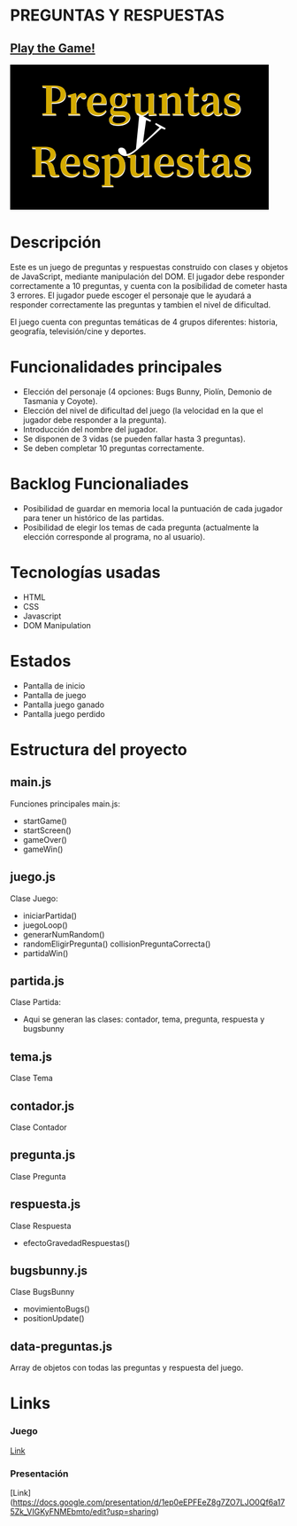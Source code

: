 # PREGUNTAS Y RESPUESTAS

## [Play the Game!](https://elliotfern.github.io/preguntas-y-respuestas/)

![Logo](https://raw.githubusercontent.com/elliotfern/preguntas-y-respuestas/main/images/preguntas-respuestas-logo.png)

# Descripción

Este es un juego de preguntas y respuestas construido con clases y objetos de JavaScript, mediante manipulación del DOM. El jugador debe responder correctamente a 10 preguntas, y cuenta con la posibilidad de cometer hasta 3 errores. El jugador puede escoger el personaje que le ayudará a responder correctamente las preguntas y tambien el nivel de dificultad.

El juego cuenta con preguntas temáticas de 4 grupos diferentes: historia, geografía, televisión/cine y deportes.

# Funcionalidades principales

- Elección del personaje (4 opciones: Bugs Bunny, Piolín, Demonio de Tasmania y Coyote).
- Elección del nivel de dificultad del juego (la velocidad en la que el jugador debe responder a la pregunta).
- Introducción del nombre del jugador.
- Se disponen de 3 vidas (se pueden fallar hasta 3 preguntas).
- Se deben completar 10 preguntas correctamente.

# Backlog Funcionaliades

- Posibilidad de guardar en memoria local la puntuación de cada jugador para tener un histórico de las partidas.
- Posibilidad de elegir los temas de cada pregunta (actualmente la elección corresponde al programa, no al usuario).

# Tecnologías usadas

- HTML
- CSS
- Javascript
- DOM Manipulation

# Estados

- Pantalla de inicio
- Pantalla de juego
- Pantalla juego ganado
- Pantalla juego perdido

# Estructura del proyecto

## main.js

Funciones principales main.js:

- startGame()
- startScreen()
- gameOver()
- gameWin()

## juego.js

Clase Juego:

- iniciarPartida()
- juegoLoop()
- generarNumRandom()
- randomEligirPregunta()
  collisionPreguntaCorrecta()
- partidaWin()

## partida.js

Clase Partida:

- Aqui se generan las clases: contador, tema, pregunta, respuesta y bugsbunny

## tema.js

Clase Tema

## contador.js

Clase Contador

## pregunta.js

Clase Pregunta

## respuesta.js

Clase Respuesta

- efectoGravedadRespuestas()

## bugsbunny.js

Clase BugsBunny

- movimientoBugs()
- positionUpdate()

## data-preguntas.js

Array de objetos con todas las preguntas y respuesta del juego.

# Links

### Juego

[Link](https://elliotfern.github.io/preguntas-y-respuestas/)

### Presentación

[Link] (https://docs.google.com/presentation/d/1ep0eEPFEeZ8g7ZO7LJO0Qf6a175Zk_VIGKyFNMEbmto/edit?usp=sharing)
